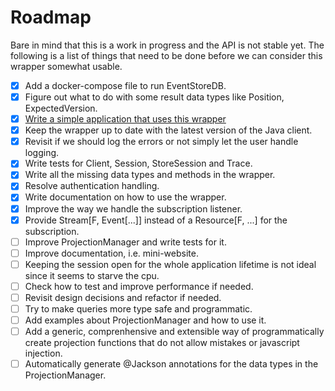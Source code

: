 # Roadmap

Bare in mind that this is a work in progress and the API is not stable yet.
The following is a list of things that need to be done before we can consider this wrapper somewhat usable.

- [x] Add a docker-compose file to run EventStoreDB.
- [x] Figure out what to do with some result data types like Position, ExpectedVersion.
- [x] [Write a simple application that uses this wrapper](https://github.com/samgj18/event-sourcing-poc/)
- [x] Keep the wrapper up to date with the latest version of the Java client.
- [x] Revisit if we should log the errors or not simply let the user handle logging.
- [x] Write tests for Client, Session, StoreSession and Trace.
- [x] Write all the missing data types and methods in the wrapper.
- [x] Resolve authentication handling.
- [x] Write documentation on how to use the wrapper.
- [x] Improve the way we handle the subscription listener.
- [x] Provide Stream[F, Event[...]] instead of a Resource[F, ...] for the subscription.
- [ ] Improve ProjectionManager and write tests for it.
- [ ] Improve documentation, i.e. mini-website.
- [ ] Keeping the session open for the whole application lifetime is not ideal since it seems to starve the cpu.
- [ ] Check how to test and improve performance if needed.
- [ ] Revisit design decisions and refactor if needed.
- [ ] Try to make queries more type safe and programmatic.
- [ ] Add examples about ProjectionManager and how to use it.
- [ ] Add a generic, comprenhensive and extensible way of programmatically create projection functions that do not allow mistakes or javascript injection.
- [ ] Automatically generate @Jackson annotations for the data types in the ProjectionManager.
